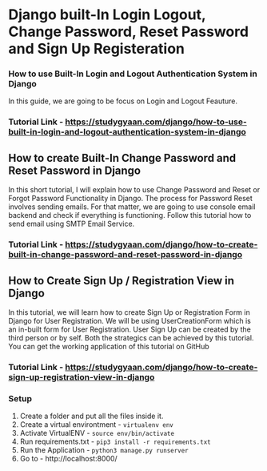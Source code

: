 # Django built-In Login Logout, Change Password, Reset Password and Sign Up Registeration

### How to use Built-In Login and Logout Authentication System in Django
In this guide, we are going to be focus on Login and Logout Feauture.

### Tutorial Link - https://studygyaan.com/django/how-to-use-built-in-login-and-logout-authentication-system-in-django

## How to create Built-In Change Password and Reset Password in Django
In this short tutorial, I will explain how to use Change Password and Reset or Forgot Password Functionality in Django. The process for Password Reset involves sending emails. For that matter, we are going to use console email backend and check if everything is functioning. Follow this tutorial how to send email using SMTP Email Service.

### Tutorial Link - https://studygyaan.com/django/how-to-create-built-in-change-password-and-reset-password-in-django

## How to Create Sign Up / Registration View in Django
In this tutorial, we will learn how to create Sign Up or Registration Form in Django for User Registration. We will be using UserCreationForm which is an in-built form for User Registration. User Sign Up can be created by the third person or by self. Both the strategics can be achieved by this tutorial. You can get the working application of this tutorial on GitHub

### Tutorial Link - https://studygyaan.com/django/how-to-create-sign-up-registration-view-in-django

### Setup
1. Create a folder and put all the files inside it.
2. Create a virtual environtment - `virtualenv env`
3. Activate VirtualENV - `source env/bin/activate`
4. Run requirements.txt - `pip3 install -r requirements.txt`
5. Run the Application - `python3 manage.py runserver`
6. Go to - http://localhost:8000/
